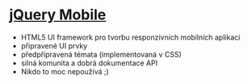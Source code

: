 # [jQuery Mobile](http://demos.jquerymobile.com/)
* HTML5 UI framework pro tvorbu responzivních mobilních aplikací
* připravené UI prvky
* předpřipravená témata (implementovaná v CSS)
* silná komunita a dobrá dokumentace API
* Nikdo to moc nepoužívá ;)

